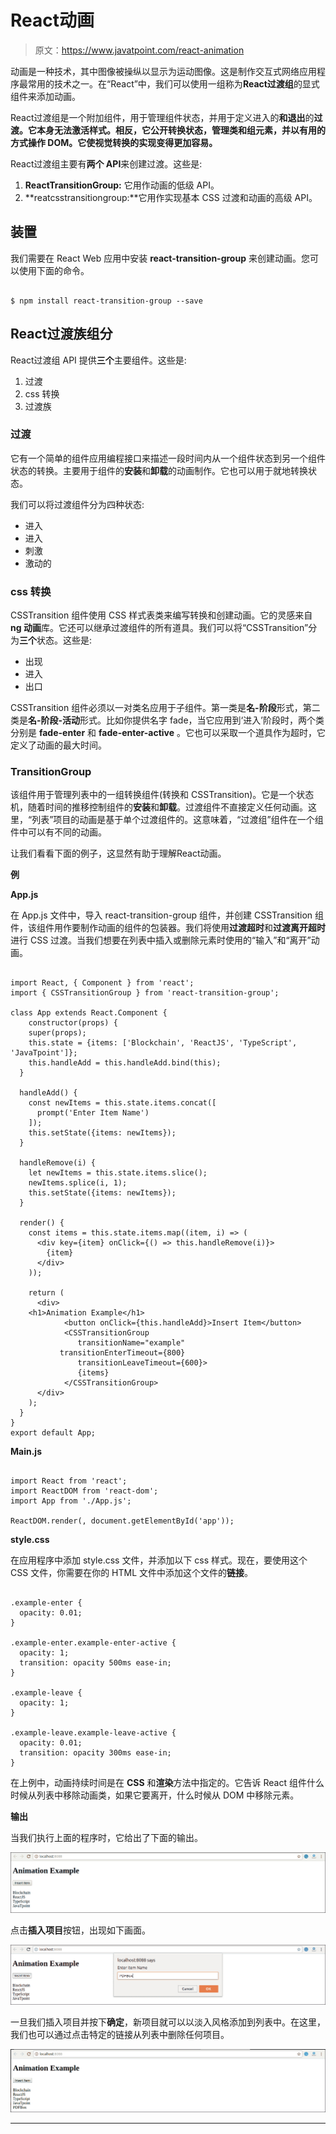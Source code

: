 # React动画

> 原文：<https://www.javatpoint.com/react-animation>

动画是一种技术，其中图像被操纵以显示为运动图像。这是制作交互式网络应用程序最常用的技术之一。在“React”中，我们可以使用一组称为**React过渡组**的显式组件来添加动画。

React过渡组是一个附加组件，用于管理组件状态，并用于定义进入的**和退出**的**过渡。它本身无法激活样式。相反，它公开转换状态，管理类和组元素，并以有用的方式操作 DOM。它使视觉转换的实现变得更加容易。**

React过渡组主要有**两个 API**来创建过渡。这些是:

1.  **ReactTransitionGroup:** 它用作动画的低级 API。
2.  **reatcsstransitiongroup:**它用作实现基本 CSS 过渡和动画的高级 API。

## 装置

我们需要在 React Web 应用中安装 **react-transition-group** 来创建动画。您可以使用下面的命令。

```

$ npm install react-transition-group --save

```

## React过渡族组分

React过渡组 API 提供**三个**主要组件。这些是:

1.  过渡
2.  css 转换
3.  过渡族

### 过渡

它有一个简单的组件应用编程接口来描述一段时间内从一个组件状态到另一个组件状态的转换。主要用于组件的**安装**和**卸载**的动画制作。它也可以用于就地转换状态。

我们可以将过渡组件分为四种状态:

*   进入
*   进入
*   刺激
*   激动的

### css 转换

CSSTransition 组件使用 CSS 样式表类来编写转换和创建动画。它的灵感来自 **ng 动画**库。它还可以继承过渡组件的所有道具。我们可以将“CSSTransition”分为**三个**状态。这些是:

*   出现
*   进入
*   出口

CSSTransition 组件必须以一对类名应用于子组件。第一类是**名-阶段**形式，第二类是**名-阶段-活动**形式。比如你提供名字 fade，当它应用到‘进入’阶段时，两个类分别是 **fade-enter** 和 **fade-enter-active** 。它也可以采取一个道具作为超时，它定义了动画的最大时间。

### TransitionGroup

该组件用于管理列表中的一组转换组件(转换和 CSSTransition)。它是一个状态机，随着时间的推移控制组件的**安装**和**卸载**。过渡组件不直接定义任何动画。这里，“列表”项目的动画是基于单个过渡组件的。这意味着，“过渡组”组件在一个组件中可以有不同的动画。

让我们看看下面的例子，这显然有助于理解React动画。

**例**

**App.js**

在 App.js 文件中，导入 react-transition-group 组件，并创建 CSSTransition 组件，该组件用作要制作动画的组件的包装器。我们将使用**过渡超时**和**过渡离开超时**进行 CSS 过渡。当我们想要在列表中插入或删除元素时使用的“输入”和“离开”动画。

```

import React, { Component } from 'react';
import { CSSTransitionGroup } from 'react-transition-group';

class App extends React.Component {
    constructor(props) {
    super(props);
    this.state = {items: ['Blockchain', 'ReactJS', 'TypeScript', 'JavaTpoint']};
    this.handleAdd = this.handleAdd.bind(this);
  }

  handleAdd() {
    const newItems = this.state.items.concat([
      prompt('Enter Item Name')
    ]);
    this.setState({items: newItems});
  }

  handleRemove(i) {
    let newItems = this.state.items.slice();
    newItems.splice(i, 1);
    this.setState({items: newItems});
  }

  render() {
    const items = this.state.items.map((item, i) => (
      <div key={item} onClick={() => this.handleRemove(i)}>
        {item}
      </div>
    ));

    return (
      <div>
	<h1>Animation Example</h1>
            <button onClick={this.handleAdd}>Insert Item</button>
            <CSSTransitionGroup
               transitionName="example"
      	   transitionEnterTimeout={800}
               transitionLeaveTimeout={600}>
               {items}
            </CSSTransitionGroup>
      </div>
    );
  }
}
export default App;

```

**Main.js**

```

import React from 'react';
import ReactDOM from 'react-dom';
import App from './App.js';

ReactDOM.render(, document.getElementById('app'));

```

**style.css**

在应用程序中添加 style.css 文件，并添加以下 css 样式。现在，要使用这个 CSS 文件，你需要在你的 HTML 文件中添加这个文件的**链接**。

```

.example-enter {
  opacity: 0.01;
}

.example-enter.example-enter-active {
  opacity: 1;
  transition: opacity 500ms ease-in;
}

.example-leave {
  opacity: 1;
}

.example-leave.example-leave-active {
  opacity: 0.01;
  transition: opacity 300ms ease-in;
}

```

在上例中，动画持续时间是在 **CSS** 和**渲染**方法中指定的。它告诉 React 组件什么时候从列表中移除动画类，如果它要离开，什么时候从 DOM 中移除元素。

**输出**

当我们执行上面的程序时，它给出了下面的输出。

![React Animation](img/e7b6c858c7865071a915e0024ece8e72.png)

点击**插入项目**按钮，出现如下画面。

![React Animation](img/5d5707ebc1d79b323e39ee8dde954e9c.png)

一旦我们插入项目并按下**确定**，新项目就可以以淡入风格添加到列表中。在这里，我们也可以通过点击特定的链接从列表中删除任何项目。

![React Animation](img/749822a0c9cd345e255cd5795e8d4bde.png)

* * *